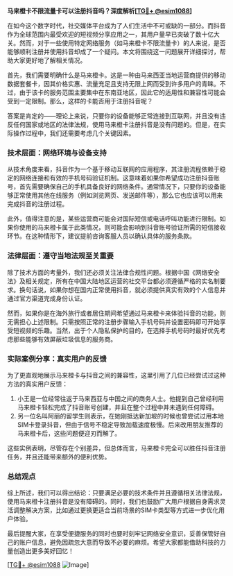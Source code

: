 **马来橙卡不限流量卡可以注册抖音吗？深度解析[[TG💪+ @esim1088](https://t.me/s/esim1088)]**

在如今这个数字时代，社交媒体平台成为了人们生活中不可或缺的一部分。而抖音作为全球范围内最受欢迎的短视频分享应用之一，其用户量早已突破了数十亿大关。然而，对于一些使用特定网络服务（如马来橙卡不限流量卡）的人来说，是否能够顺利注册并使用抖音却成了一个疑问。本文将围绕这一问题展开详细探讨，帮助大家更好地了解相关情况。

首先，我们需要明确什么是马来橙卡。这是一种由马来西亚当地运营商提供的移动数据套餐卡，因其价格实惠、流量充足且支持无限上网而受到许多用户的青睐。不过，由于该卡的服务范围主要集中在东南亚地区，因此它的适用性和兼容性可能会受到一定限制。那么，这样的卡能否用于注册抖音呢？

答案是肯定的——理论上来说，只要你的设备能够正常连接到互联网，并且没有违反任何国家或地区的法律法规，使用马来橙卡注册抖音是没有问题的。但是，在实际操作过程中，我们还需要考虑几个关键因素。

### 技术层面：网络环境与设备支持

从技术角度来看，抖音作为一个基于移动互联网的应用程序，其注册流程依赖于稳定的网络连接和有效的手机号码验证机制。这意味着如果你希望成功注册抖音账号，首先需要确保自己的手机具备良好的网络条件。通常情况下，只要你的设备能够正常使用其他在线服务（例如浏览网页、发送邮件等），那么它也应该可以用来完成抖音的注册过程。

此外，值得注意的是，某些运营商可能会对国际短信或电话呼叫功能进行限制。如果你使用的马来橙卡属于此类情况，则可能会影响到抖音账号验证所需的短信接收环节。在这种情形下，建议提前咨询客服人员以确认具体的服务条款。

### 法律层面：遵守当地法规至关重要

除了技术方面的考量外，我们还必须关注法律合规性问题。根据中国《网络安全法》及相关规定，所有在中国大陆地区运营的社交平台都必须遵循严格的实名制要求。换句话说，如果你想在国内正常使用抖音，就必须提供真实有效的个人信息并通过官方渠道完成身份认证。

然而，如果你是在海外旅行或者居住期间希望通过马来橙卡来体验抖音的功能，则无需担心上述限制。只需按照正常的注册步骤输入手机号码并设置密码即可开始享受短视频的乐趣。当然，出于个人隐私保护的目的，在选择手机号码时最好优先考虑那些能够有效屏蔽垃圾信息的服务商。

### 实际案例分享：真实用户的反馈

为了更直观地展示马来橙卡与抖音之间的兼容性，这里引用了几位已经尝试过这种方法的真实用户反馈：

1. 小王是一位经常往返于马来西亚与中国之间的商务人士。他提到自己曾经利用马来橙卡轻松完成了抖音账号创建，并且在整个过程中并未遇到任何障碍。
2. 另一位名叫阿丽的留学生则表示，在她刚抵达新加坡的时候也曾尝试过用本地SIM卡登录抖音，但由于信号不稳定导致加载速度极慢。后来改用朋友推荐的马来橙卡后，这些问题便迎刃而解了。

这些实例表明，尽管存在个别差异，但总体而言，马来橙卡完全可以胜任抖音注册任务，并且还能带来额外的便利优势。

### 总结观点

综上所述，我们可以得出结论：只要满足必要的技术条件并且遵循相关法律法规，使用马来橙卡注册抖音是没有障碍的。同时，我们也鼓励广大用户根据自身需求灵活调整解决方案，比如通过更换更适合当前场景的SIM卡类型等方式进一步优化用户体验。

最后提醒大家，在享受便捷服务的同时也要时刻牢记网络安全意识，妥善保管好自己的账户信息，避免因疏忽大意而导致不必要的麻烦。希望大家都能借助科技的力量创造出更多美好回忆！

[[TG💪+ @esim1088](https://t.me/s/esim1088) ![Image](https://i.postimg.cc/4NQfJmqS/Snipaste-2025-05-13-00-14-12.png)]